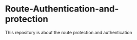 # Route-Authentication-and-protection
This repository is about the route protection and authentication
